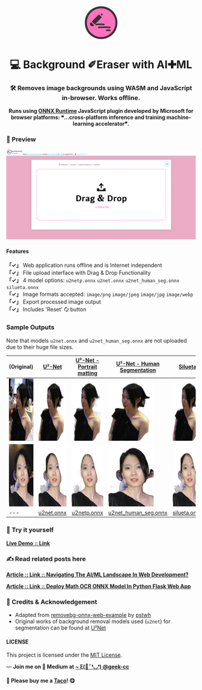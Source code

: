 <div align="center">
  <img src="https://raw.githubusercontent.com/incubated-geek-cc/bg-eraser/main/img/logo_pinkbg.png" width="96" alt="logo">

  # 💻 Background ✐Eraser with AI✚ML

  ### 🛠️ Removes image backgrounds using WASM and JavaScript in-browser. Works offline. 
 
**Runs using <a href='https://github.com/Microsoft/onnxruntime' target='_blank'>ONNX Runtime</a> JavaScript plugin developed by Microsoft for browser platforms: <strong>❝…cross-platform inference and training machine-learning accelerator❞</strong>.**

<div align="left">

### 👀 Preview

<img src='https://raw.githubusercontent.com/incubated-geek-cc/bg-eraser/main/img/app_preview.png' width="600px" />


#### Features

<div align='left'>
    <strong>「✓」</strong> Web application runs offline and is Internet independent<br>
    <strong>「✓」</strong> File upload interface with Drag & Drop Functionality<br>
    <strong>「✓」</strong> 4 model options: <code>u2netp.onnx</code> <code>u2net.onnx</code> <code>u2net_human_seg.onnx</code> <code>silueta.onnx</code><br>
    <strong>「✓」</strong> Image formats accepted: <code>image/png</code> <code>image/jpeg</code> <code>image/jpg</code> <code>image/webp</code><br>
    <strong>「✓」</strong> Export processed image output<br>
    <strong>「✓」</strong> Includes 'Reset' 🗘 button<br>
</div>


### Sample Outputs

<p>Note that models <code>u2net.onnx</code> and <code>u2net_human_seg.onnx</code> are not uploaded due to their huge file sizes.</p>

<table>
  <thead>
    <tr>
      <th>(Original)</th>
      <th><a target="_blank" href="https://github.com/xuebinqin/U-2-Net">U²-Net</a></th>
      <th><a target="_blank" href="https://github.com/dbpprt/u-2-net-portrait">U²-Net - Portrait matting</a></th>
      <th><a target="_blank" href="https://github.com/xuebinqin/U-2-Net">U²-Net - Human Segmentation</a></th>
      <th><a target="_blank" href="https://silueta.me/">Silueta</a></th>
    </tr>
  </thead>
  <tbody>
    <tr>
        <td>
          <img src="https://raw.githubusercontent.com/incubated-geek-cc/bg-eraser/main/examples/sample1.jpg" height="165">
        </td>
        <td>
          <img src="https://raw.githubusercontent.com/incubated-geek-cc/bg-eraser/main/examples/sample1_u2net.onnx.jpg" height="165">
        </td>
        <td>
          <img src="https://raw.githubusercontent.com/incubated-geek-cc/bg-eraser/main/examples/sample1_u2netp.onnx.jpg" height="165">
        </td>
        <td>
          <img src="https://raw.githubusercontent.com/incubated-geek-cc/bg-eraser/main/examples/sample1_u2net_human_seg.onnx.jpg" height="165">
        </td>
        <td>
          <img src="https://raw.githubusercontent.com/incubated-geek-cc/bg-eraser/main/examples/sample1_silueta.onnx.jpg" height="165">
        </td>
      </tr>
      <tr>
        <td>
          <img src="https://raw.githubusercontent.com/incubated-geek-cc/bg-eraser/main/examples/sample2.jpg" height="165">
        </td>
        <td>
          <img src="https://raw.githubusercontent.com/incubated-geek-cc/bg-eraser/main/examples/sample2_u2net.onnx.jpg" height="165">
        </td>
        <td>
          <img src="https://raw.githubusercontent.com/incubated-geek-cc/bg-eraser/main/examples/sample2_u2netp.onnx.jpg" height="165">
        </td>
        <td>
          <img src="https://raw.githubusercontent.com/incubated-geek-cc/bg-eraser/main/examples/sample2_u2net_human_seg.onnx.jpg" height="165">
        </td>
        <td>
          <img src="https://raw.githubusercontent.com/incubated-geek-cc/bg-eraser/main/examples/sample2_silueta.onnx.jpg" height="165">
        </td>
    </tr>
    <tr>
      <td>---</td>
      <td>
        <a target="_blank" href="https://github.com/danielgatis/rembg/releases/download/v0.0.0/u2net.onnx">u2net.onnx</a>
      </td>
      <td>
        <a target="_blank" href="https://github.com/danielgatis/rembg/releases/download/v0.0.0/u2netp.onnx">u2netp.onnx</a>
      </td>
      <td>
        <a target="_blank" href="https://github.com/danielgatis/rembg/releases/download/v0.0.0/u2net_human_seg.onnx">u2net_human_seg.onnx</a>
      </td>
      <td>
        <a target="_blank" href="https://github.com/danielgatis/rembg/releases/download/v0.0.0/silueta.onnx">silueta.onnx</a>
      </td>
    </tr>
  </tbody>
</table>

### 🌟 Try it yourself
[**Live Demo :: Link**](https://incubated-geek-cc.github.io/bg-eraser/)

### ✍ Read related posts here

[**Article :: Link :: Navigating The AI/ML Landscape In Web Development?**](https://geek-cc.medium.com/navigating-the-ai-ml-landscape-in-web-development-887b0450d5c0)
<br>

[**Article :: Link :: Deploy Math OCR ONNX Model In Python Flask Web App**](https://towardsdev.com/deploy-math-ocr-onnx-model-in-python-flask-web-app-fd2aab576eb0)
<br>

### 🤝 Credits & Acknowledgement

* Adapted from <a href='https://github.com/pstwh/removebg-onnx-web-example' target='_blank'>removebg-onnx-web-example</a> by <a href='https://pstwh.github.io/' target='_blank'>pstwh</a>
* Original works of background removal models used (<code>u2net</code>) for segmentation can be found at <a href='https://github.com/xuebinqin/U-2-Net' target='_blank'>U²Net</a>

#### LICENSE
<p>This project is licensed under the <a href='https://github.com/incubated-geek-cc/bg-eraser/blob/main/LICENSE' target='_blank'>MIT License</a>.</p>

<p>— <b>Join me on 📝 <b>Medium</b> at <a href='https://medium.com/@geek-cc' target='_blank'>~ ξ(🎀˶❛◡❛) @geek-cc</a></b></p>

#### 🌮 Please buy me a <a href='https://www.buymeacoffee.com/geekcc' target='_blank'>Taco</a>! 😋
